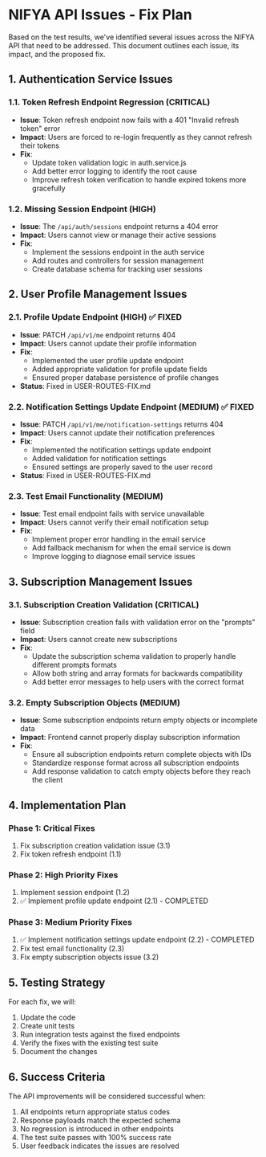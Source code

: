 # NIFYA API Issues - Fix Plan

Based on the test results, we've identified several issues across the NIFYA API that need to be addressed. This document outlines each issue, its impact, and the proposed fix.

## 1. Authentication Service Issues

### 1.1. Token Refresh Endpoint Regression (CRITICAL)
- **Issue**: Token refresh endpoint now fails with a 401 "Invalid refresh token" error
- **Impact**: Users are forced to re-login frequently as they cannot refresh their tokens
- **Fix**: 
  - Update token validation logic in auth.service.js
  - Add better error logging to identify the root cause
  - Improve refresh token verification to handle expired tokens more gracefully

### 1.2. Missing Session Endpoint (HIGH)
- **Issue**: The `/api/auth/sessions` endpoint returns a 404 error
- **Impact**: Users cannot view or manage their active sessions
- **Fix**: 
  - Implement the sessions endpoint in the auth service
  - Add routes and controllers for session management
  - Create database schema for tracking user sessions

## 2. User Profile Management Issues

### 2.1. Profile Update Endpoint (HIGH) ✅ FIXED
- **Issue**: PATCH `/api/v1/me` endpoint returns 404
- **Impact**: Users cannot update their profile information
- **Fix**: 
  - Implemented the user profile update endpoint
  - Added appropriate validation for profile update fields
  - Ensured proper database persistence of profile changes
- **Status**: Fixed in USER-ROUTES-FIX.md

### 2.2. Notification Settings Update Endpoint (MEDIUM) ✅ FIXED
- **Issue**: PATCH `/api/v1/me/notification-settings` returns 404
- **Impact**: Users cannot update their notification preferences
- **Fix**: 
  - Implemented the notification settings update endpoint
  - Added validation for notification settings
  - Ensured settings are properly saved to the user record
- **Status**: Fixed in USER-ROUTES-FIX.md

### 2.3. Test Email Functionality (MEDIUM)
- **Issue**: Test email endpoint fails with service unavailable
- **Impact**: Users cannot verify their email notification setup
- **Fix**: 
  - Implement proper error handling in the email service
  - Add fallback mechanism for when the email service is down
  - Improve logging to diagnose email service issues

## 3. Subscription Management Issues

### 3.1. Subscription Creation Validation (CRITICAL)
- **Issue**: Subscription creation fails with validation error on the "prompts" field
- **Impact**: Users cannot create new subscriptions
- **Fix**: 
  - Update the subscription schema validation to properly handle different prompts formats
  - Allow both string and array formats for backwards compatibility
  - Add better error messages to help users with the correct format

### 3.2. Empty Subscription Objects (MEDIUM)
- **Issue**: Some subscription endpoints return empty objects or incomplete data
- **Impact**: Frontend cannot properly display subscription information
- **Fix**: 
  - Ensure all subscription endpoints return complete objects with IDs
  - Standardize response format across all subscription endpoints
  - Add response validation to catch empty objects before they reach the client

## 4. Implementation Plan

### Phase 1: Critical Fixes
1. Fix subscription creation validation issue (3.1)
2. Fix token refresh endpoint (1.1)

### Phase 2: High Priority Fixes
1. Implement session endpoint (1.2)
2. ✅ Implement profile update endpoint (2.1) - COMPLETED

### Phase 3: Medium Priority Fixes
1. ✅ Implement notification settings update endpoint (2.2) - COMPLETED
2. Fix test email functionality (2.3)
3. Fix empty subscription objects issue (3.2)

## 5. Testing Strategy

For each fix, we will:
1. Update the code
2. Create unit tests
3. Run integration tests against the fixed endpoints
4. Verify the fixes with the existing test suite
5. Document the changes

## 6. Success Criteria

The API improvements will be considered successful when:
1. All endpoints return appropriate status codes
2. Response payloads match the expected schema
3. No regression is introduced in other endpoints
4. The test suite passes with 100% success rate
5. User feedback indicates the issues are resolved